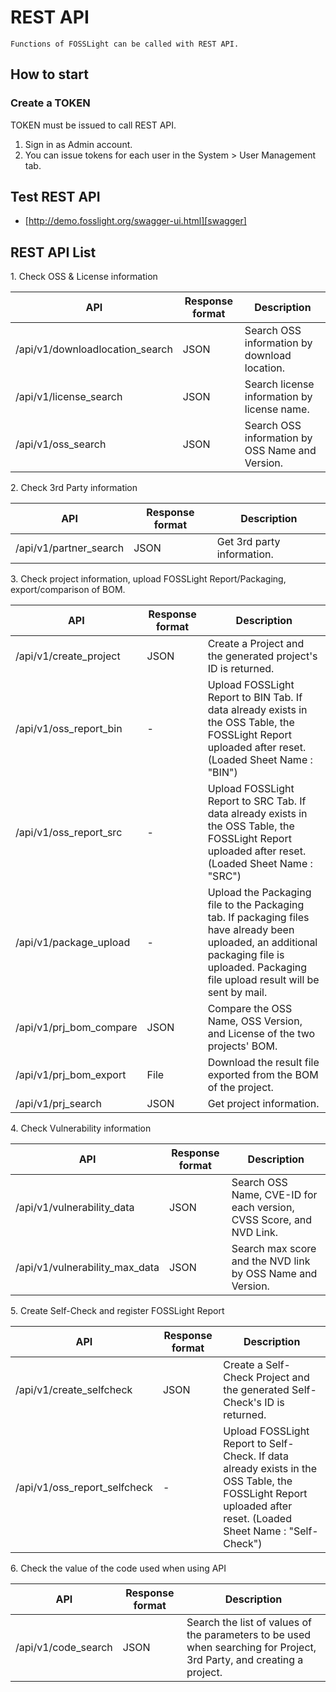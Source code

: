 # REST API
```note
Functions of FOSSLight can be called with REST API.
```

## How to start
### Create a TOKEN
TOKEN must be issued to call REST API.
1. Sign in as Admin account.
2. You can issue tokens for each user in the System > User Management tab.

## Test REST API

- [http://demo.fosslight.org/swagger-ui.html][swagger] 

[swagger]: http://demo.fosslight.org/swagger-ui.html

## REST API List

1\. Check OSS & License information

| API  | Response format | Description |
| ------------- | ------------- | ------------- |
|/api/v1/downloadlocation_search |	JSON|	Search OSS information by download location.|
|/api/v1/license_search|	JSON|	Search license information by license name.|
|/api/v1/oss_search	|JSON|	Search OSS information by OSS Name and Version.|

2\. Check 3rd Party information

| API  | Response format | Description |
| ------------- | ------------- | ------------- |
|/api/v1/partner_search|	JSON	|Get 3rd party information. |

3\. Check project information, upload FOSSLight Report/Packaging, export/comparison of BOM.

| API  | Response format | Description |
| ------------- | ------------- | ------------- |
|/api/v1/create_project|	JSON|Create a Project and the generated project's ID is returned.|
|/api/v1/oss_report_bin	|-	|Upload FOSSLight Report to BIN Tab. If data already exists in the OSS Table, the FOSSLight Report uploaded after reset. (Loaded Sheet Name : "BIN")|
|/api/v1/oss_report_src|	-	|Upload FOSSLight Report to SRC Tab. If data already exists in the OSS Table, the FOSSLight Report uploaded after reset. (Loaded Sheet Name : "SRC")|
|/api/v1/package_upload|-	|Upload the Packaging file to the Packaging tab. If packaging files have already been uploaded, an additional packaging file is uploaded. Packaging file upload result will be sent by mail.|
|/api/v1/prj_bom_compare|	JSON	|Compare the OSS Name, OSS Version, and License of the two projects' BOM.
|/api/v1/prj_bom_export	|File	|Download the result file exported from the BOM of the project.
|/api/v1/prj_search	| JSON |Get project information.|

4\. Check Vulnerability information

| API  | Response format | Description |
| ------------- | ------------- | ------------- |
|/api/v1/vulnerability_data|	JSON|	Search OSS Name, CVE-ID for each version, CVSS Score, and NVD Link. |
|/api/v1/vulnerability_max_data	|JSON	|Search max score and the NVD link by OSS Name and Version.|

5\. Create Self-Check and register FOSSLight Report

| API  | Response format | Description |
| ------------- | ------------- | ------------- |
|/api/v1/create_selfcheck|	JSON	|Create a Self-Check Project and the generated Self-Check's ID is returned.|
|/api/v1/oss_report_selfcheck|	-	|Upload FOSSLight Report to Self-Check. If data already exists in the OSS Table, the FOSSLight Report uploaded after reset. (Loaded Sheet Name : "Self-Check")|

6\. Check the value of the code used when using API

| API  | Response format | Description |
| ------------- | ------------- | ------------- |
|/api/v1/code_search|	JSON	|Search the list of values of the parameters to be used when searching for Project, 3rd Party, and creating a project. |

